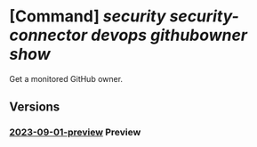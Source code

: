 # [Command] _security security-connector devops githubowner show_

Get a monitored GitHub owner.

## Versions

### [2023-09-01-preview](/Resources/mgmt-plane/L3N1YnNjcmlwdGlvbnMve30vcmVzb3VyY2Vncm91cHMve30vcHJvdmlkZXJzL21pY3Jvc29mdC5zZWN1cml0eS9zZWN1cml0eWNvbm5lY3RvcnMve30vZGV2b3BzL2RlZmF1bHQvZ2l0aHVib3duZXJzL3t9/2023-09-01-preview.xml) **Preview**

<!-- mgmt-plane /subscriptions/{}/resourcegroups/{}/providers/microsoft.security/securityconnectors/{}/devops/default/githubowners/{} 2023-09-01-preview -->
